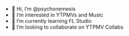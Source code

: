 - 👋 Hi, I’m @psychonemesis
- 👀 I’m interested in YTPMVs and Music
- 🌱 I’m currently learning FL Studio
- 💞️ I’m looking to collaborate on YTPMV Collabs

<!---
psychonemesis/psychonemesis is a ✨ special ✨ repository because its `README.md` (this file) appears on your GitHub profile.
You can click the Preview link to take a look at your changes.
--->
